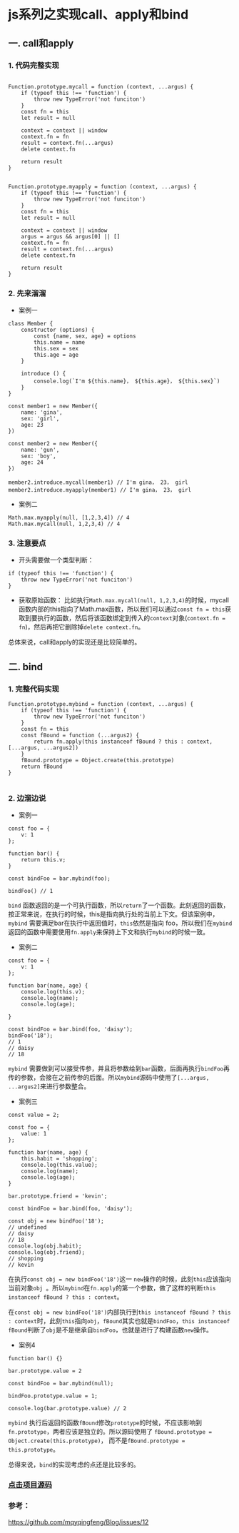 # js系列之实现call、apply和bind

## 一. call和apply

### 1. 代码完整实现

```

Function.prototype.mycall = function (context, ...argus) {
    if (typeof this !== 'function') {
        throw new TypeError('not funciton')
    }
    const fn = this
    let result = null

    context = context || window
    context.fn = fn
    result = context.fn(...argus)
    delete context.fn
    
    return result
}


Function.prototype.myapply = function (context, ...argus) {
    if (typeof this !== 'function') {
        throw new TypeError('not funciton')
    }
    const fn = this
    let result = null

    context = context || window
    argus = argus && argus[0] || []
    context.fn = fn
    result = context.fn(...argus)
    delete context.fn
    
    return result
}
```

### 2. 先来溜溜

* 案例一
```
class Member {
    constructor (options) {
        const {name, sex, age} = options
        this.name = name
        this.sex = sex
        this.age = age
    }

    introduce () {
        console.log(`I'm ${this.name}， ${this.age}， ${this.sex}`)
    }
}

const member1 = new Member({
    name: 'gina',
    sex: 'girl',
    age: 23
})

const member2 = new Member({
    name: 'gun',
    sex: 'boy',
    age: 24
})

member2.introduce.mycall(member1) // I'm gina， 23， girl
member2.introduce.myapply(member1) // I'm gina， 23， girl

```

* 案例二
```
Math.max.myapply(null, [1,2,3,4]) // 4
Math.max.mycall(null, 1,2,3,4) // 4
```


### 3. 注意要点

* 开头需要做一个类型判断：
```
if (typeof this !== 'function') {
    throw new TypeError('not funciton')
}
```
* 获取原始函数： 比如执行```Math.max.mycall(null, 1,2,3,4)```的时候，mycall函数内部的this指向了Math.max函数，所以我们可以通过```const fn = this```获取到要执行的函数，然后将该函数绑定到传入的```context```对象(```context.fn = fn```)，然后再把它删除掉```delete context.fn```。


总体来说，call和apply的实现还是比较简单的。


## 二. bind

### 1. 完整代码实现
```
Function.prototype.mybind = function (context, ...argus) {
    if (typeof this !== 'function') {
        throw new TypeError('not funciton')
    }
    const fn = this
    const fBound = function (...argus2) {
        return fn.apply(this instanceof fBound ? this : context, [...argus, ...argus2])
    }
    fBound.prototype = Object.create(this.prototype)
    return fBound
}


```


### 2. 边溜边说
* 案例一
```
const foo = {
    v: 1
};

function bar() {
    return this.v;
}

const bindFoo = bar.mybind(foo);

bindFoo() // 1
```

```bind``` 函数返回的是一个可执行函数，所以```return```了一个函数。此刻返回的函数，按正常来说，在执行的时候，this是指向执行处的当前上下文。但该案例中，
```mybind``` 需要满足bar在执行中返回值时，```this```依然是指向 foo，所以我们在```mybind```返回的函数中需要使用```fn.apply```来保持上下文和执行```mybind```的时候一致。

* 案例二
```
const foo = {
    v: 1
};

function bar(name, age) {
    console.log(this.v);
    console.log(name);
    console.log(age);

}

const bindFoo = bar.bind(foo, 'daisy');
bindFoo('18');
// 1
// daisy
// 18
```
```mybind``` 需要做到可以接受传参，并且将参数给到```bar```函数，后面再执行```bindFoo```再传的参数，会接在之前传参的后面。所以```mybind```源码中使用了```[...argus, ...argus2]```来进行参数整合。

* 案例三
```
const value = 2;

const foo = {
    value: 1
};

function bar(name, age) {
    this.habit = 'shopping';
    console.log(this.value);
    console.log(name);
    console.log(age);
}

bar.prototype.friend = 'kevin';

const bindFoo = bar.bind(foo, 'daisy');

const obj = new bindFoo('18');
// undefined
// daisy
// 18
console.log(obj.habit);
console.log(obj.friend);
// shopping
// kevin
```

在执行```const obj = new bindFoo('18')```这一 ```new```操作的时候，此刻```this```应该指向当前对象```obj ```。所以```mybind```在```fn.apply```的第一个参数，做了这样的判断```this instanceof fBound ? this : context```。

在```const obj = new bindFoo('18')```内部执行到```this instanceof fBound ? this : context```时，此刻```this```指向```obj```，```fBound```其实也就是```bindFoo```，```this instanceof fBound```判断了```obj```是不是继承自```bindFoo```，也就是进行了构建函数```new```操作。

* 案例4

```
function bar() {}

bar.prototype.value = 2

const bindFoo = bar.mybind(null);

bindFoo.prototype.value = 1;

console.log(bar.prototype.value) // 2

```

```mybind``` 执行后返回的函数```fBound```修改```prototype```的时候，不应该影响到```fn.prototype```，两者应该是独立的。所以源码使用了 ```fBound.prototype = Object.create(this.prototype)```， 而不是```fBound.prototype = this.prototype```。


总得来说，```bind```的实现考虑的点还是比较多的。

### [点击项目源码](https://github.com/BoatGina/Blog/tree/master/js%E7%B3%BB%E5%88%97/%E5%AE%9E%E7%8E%B0call%E3%80%81apply%E5%92%8Cbind)

### 参考：
https://github.com/mqyqingfeng/Blog/issues/12
